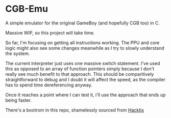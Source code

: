 # CGB-Emu
A simple emulator for the original GameBoy (and hopefully CGB too) in C.

Massive WIP, so this project will take time.

So far, I'm focusing on getting all instructions working.
The PPU and core logic might also see some changes meanwhile as I try to slowly understand the system.

The current interpreter just uses one massive switch statement.
I've used this as opposed to an array of function pointers simply because I don't really see much benefit to that approach. This should be comparitively straightforward to debug and I doubt it will affect the speed, as the compiler has to spend time dereferencing anyway.  

Once it reaches a point where I can test it, i'll use the approach that ends up being faster.


There's a bootrom in this repo, shamelessly sourced from [Hacktix](https://github.com/Hacktix/Bootix) 
